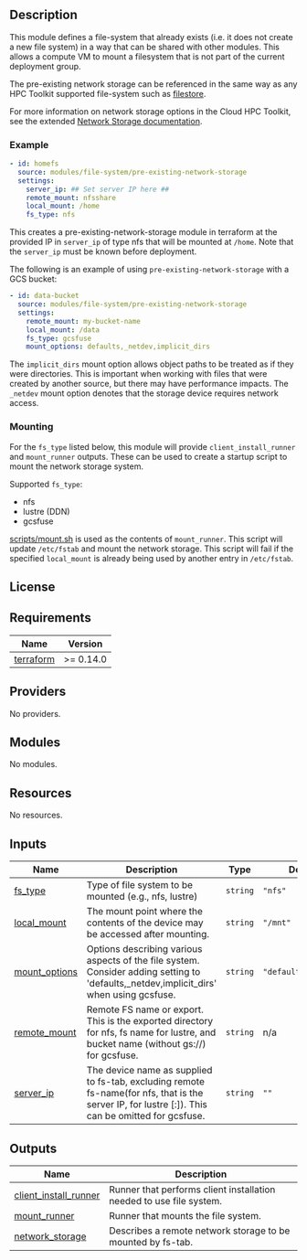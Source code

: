 ## Description

This module defines a file-system that already exists (i.e. it does not create
a new file system) in a way that can be shared with other modules. This allows
a compute VM to mount a filesystem that is not part of the current deployment
group.

The pre-existing network storage can be referenced in the same way as any HPC
Toolkit supported file-system such as [filestore](../filestore/README.md).

For more information on network storage options in the Cloud HPC Toolkit, see
the extended [Network Storage documentation](../../../../docs/network_storage.md).

### Example

```yaml
- id: homefs
  source: modules/file-system/pre-existing-network-storage
  settings:
    server_ip: ## Set server IP here ##
    remote_mount: nfsshare
    local_mount: /home
    fs_type: nfs
```

This creates a pre-existing-network-storage module in terraform at the
provided IP in `server_ip` of type nfs that will be mounted at `/home`. Note
that the `server_ip` must be known before deployment.

The following is an example of using `pre-existing-network-storage` with a GCS
bucket:

```yaml
- id: data-bucket
  source: modules/file-system/pre-existing-network-storage
  settings:
    remote_mount: my-bucket-name
    local_mount: /data
    fs_type: gcsfuse
    mount_options: defaults,_netdev,implicit_dirs
```

The `implicit_dirs` mount option allows object paths to be treated as if they
were directories. This is important when working with files that were created by
another source, but there may have performance impacts. The `_netdev` mount option
denotes that the storage device requires network access.

### Mounting

For the `fs_type` listed below, this module will provide `client_install_runner`
and `mount_runner` outputs. These can be used to create a startup script to
mount the network storage system.

Supported `fs_type`:

- nfs
- lustre (DDN)
- gcsfuse

[scripts/mount.sh](./scripts/mount.sh) is used as the contents of
`mount_runner`. This script will update `/etc/fstab` and mount the network
storage. This script will fail if the specified `local_mount` is already being
used by another entry in `/etc/fstab`.

## License

<!-- BEGINNING OF PRE-COMMIT-TERRAFORM DOCS HOOK -->
## Requirements

| Name | Version |
|------|---------|
| <a name="requirement_terraform"></a> [terraform](#requirement\_terraform) | >= 0.14.0 |

## Providers

No providers.

## Modules

No modules.

## Resources

No resources.

## Inputs

| Name | Description | Type | Default | Required |
|------|-------------|------|---------|:--------:|
| <a name="input_fs_type"></a> [fs\_type](#input\_fs\_type) | Type of file system to be mounted (e.g., nfs, lustre) | `string` | `"nfs"` | no |
| <a name="input_local_mount"></a> [local\_mount](#input\_local\_mount) | The mount point where the contents of the device may be accessed after mounting. | `string` | `"/mnt"` | no |
| <a name="input_mount_options"></a> [mount\_options](#input\_mount\_options) | Options describing various aspects of the file system. Consider adding setting to 'defaults,\_netdev,implicit\_dirs' when using gcsfuse. | `string` | `"defaults,_netdev"` | no |
| <a name="input_remote_mount"></a> [remote\_mount](#input\_remote\_mount) | Remote FS name or export. This is the exported directory for nfs, fs name for lustre, and bucket name (without gs://) for gcsfuse. | `string` | n/a | yes |
| <a name="input_server_ip"></a> [server\_ip](#input\_server\_ip) | The device name as supplied to fs-tab, excluding remote fs-name(for nfs, that is the server IP, for lustre <MGS NID>[:<MGS NID>]). This can be omitted for gcsfuse. | `string` | `""` | no |

## Outputs

| Name | Description |
|------|-------------|
| <a name="output_client_install_runner"></a> [client\_install\_runner](#output\_client\_install\_runner) | Runner that performs client installation needed to use file system. |
| <a name="output_mount_runner"></a> [mount\_runner](#output\_mount\_runner) | Runner that mounts the file system. |
| <a name="output_network_storage"></a> [network\_storage](#output\_network\_storage) | Describes a remote network storage to be mounted by fs-tab. |
<!-- END OF PRE-COMMIT-TERRAFORM DOCS HOOK -->
